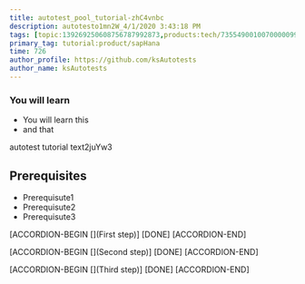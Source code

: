 ```yaml
---
title: autotest_pool_tutorial-zhC4vnbc
description: autotesto1mn2W_4/1/2020 3:43:18 PM
tags: [topic:139269250608756787992873,products:tech/73554900100700000996,tutorial:experience/advanced]
primary_tag: tutorial:product/sapHana
time: 726
author_profile: https://github.com/ksAutotests
author_name: ksAutotests
---
```

### You will learn
- You will learn this
- and that

autotest tutorial text2juYw3

## Prerequisites
- Prerequisute1
- Prerequisute2
- Prerequisute3

[ACCORDION-BEGIN [](First step)]
[DONE]
[ACCORDION-END]

[ACCORDION-BEGIN [](Second step)]
[DONE]
[ACCORDION-END]

[ACCORDION-BEGIN [](Third step)]
[DONE]
[ACCORDION-END]

